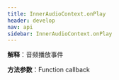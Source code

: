 ```yaml
---
title: InnerAudioContext.onPlay
header: develop
nav: api
sidebar: InnerAudioContext.onPlay
---
```




**解释**：音频播放事件

**方法参数**：Function callback

